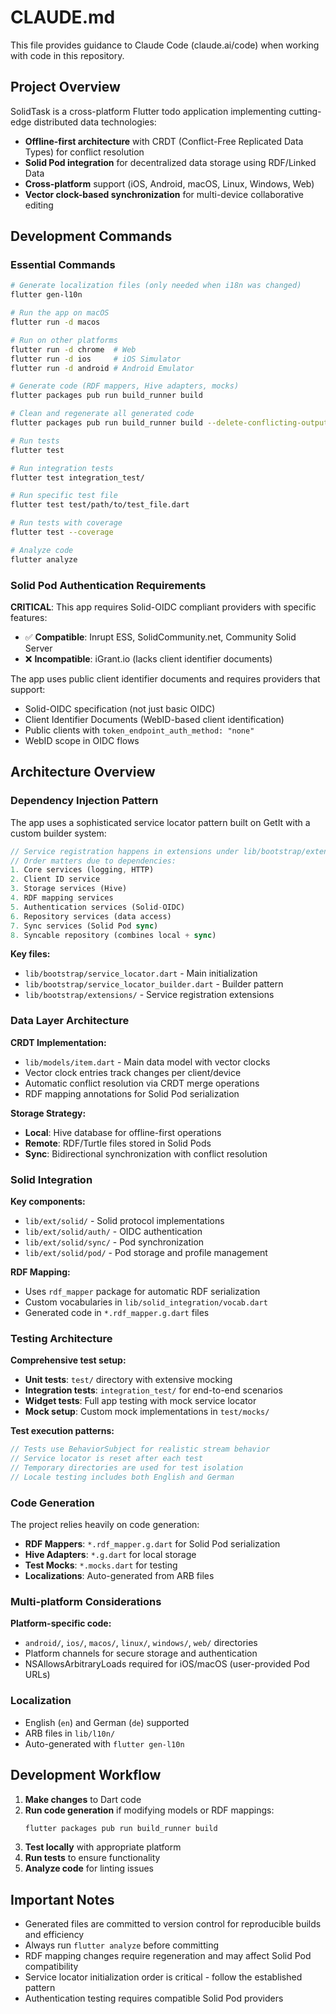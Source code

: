 # CLAUDE.md

This file provides guidance to Claude Code (claude.ai/code) when working with code in this repository.

## Project Overview

SolidTask is a cross-platform Flutter todo application implementing cutting-edge distributed data technologies:
- **Offline-first architecture** with CRDT (Conflict-Free Replicated Data Types) for conflict resolution
- **Solid Pod integration** for decentralized data storage using RDF/Linked Data
- **Cross-platform** support (iOS, Android, macOS, Linux, Windows, Web)
- **Vector clock-based synchronization** for multi-device collaborative editing

## Development Commands

### Essential Commands
```bash
# Generate localization files (only needed when i18n was changed)
flutter gen-l10n

# Run the app on macOS
flutter run -d macos

# Run on other platforms
flutter run -d chrome  # Web
flutter run -d ios     # iOS Simulator
flutter run -d android # Android Emulator

# Generate code (RDF mappers, Hive adapters, mocks)
flutter packages pub run build_runner build

# Clean and regenerate all generated code
flutter packages pub run build_runner build --delete-conflicting-outputs

# Run tests
flutter test

# Run integration tests
flutter test integration_test/

# Run specific test file
flutter test test/path/to/test_file.dart

# Run tests with coverage
flutter test --coverage

# Analyze code
flutter analyze
```

### Solid Pod Authentication Requirements

**CRITICAL**: This app requires Solid-OIDC compliant providers with specific features:
- ✅ **Compatible**: Inrupt ESS, SolidCommunity.net, Community Solid Server
- ❌ **Incompatible**: iGrant.io (lacks client identifier documents)

The app uses public client identifier documents and requires providers that support:
- Solid-OIDC specification (not just basic OIDC)
- Client Identifier Documents (WebID-based client identification)
- Public clients with `token_endpoint_auth_method: "none"`
- WebID scope in OIDC flows

## Architecture Overview

### Dependency Injection Pattern

The app uses a sophisticated service locator pattern built on GetIt with a custom builder system:

```dart
// Service registration happens in extensions under lib/bootstrap/extensions/
// Order matters due to dependencies:
1. Core services (logging, HTTP)
2. Client ID service
3. Storage services (Hive)  
4. RDF mapping services
5. Authentication services (Solid-OIDC)
6. Repository services (data access)
7. Sync services (Solid Pod sync)
8. Syncable repository (combines local + sync)
```

**Key files:**
- `lib/bootstrap/service_locator.dart` - Main initialization
- `lib/bootstrap/service_locator_builder.dart` - Builder pattern
- `lib/bootstrap/extensions/` - Service registration extensions

### Data Layer Architecture

**CRDT Implementation:**
- `lib/models/item.dart` - Main data model with vector clocks
- Vector clock entries track changes per client/device
- Automatic conflict resolution via CRDT merge operations
- RDF mapping annotations for Solid Pod serialization

**Storage Strategy:**
- **Local**: Hive database for offline-first operations
- **Remote**: RDF/Turtle files stored in Solid Pods
- **Sync**: Bidirectional synchronization with conflict resolution

### Solid Integration

**Key components:**
- `lib/ext/solid/` - Solid protocol implementations
- `lib/ext/solid/auth/` - OIDC authentication
- `lib/ext/solid/sync/` - Pod synchronization
- `lib/ext/solid/pod/` - Pod storage and profile management

**RDF Mapping:**
- Uses `rdf_mapper` package for automatic RDF serialization
- Custom vocabularies in `lib/solid_integration/vocab.dart`
- Generated code in `*.rdf_mapper.g.dart` files

### Testing Architecture

**Comprehensive test setup:**
- **Unit tests**: `test/` directory with extensive mocking
- **Integration tests**: `integration_test/` for end-to-end scenarios
- **Widget tests**: Full app testing with mock service locator
- **Mock setup**: Custom mock implementations in `test/mocks/`

**Test execution patterns:**
```dart
// Tests use BehaviorSubject for realistic stream behavior
// Service locator is reset after each test
// Temporary directories are used for test isolation
// Locale testing includes both English and German
```

### Code Generation

The project relies heavily on code generation:
- **RDF Mappers**: `*.rdf_mapper.g.dart` for Solid Pod serialization
- **Hive Adapters**: `*.g.dart` for local storage
- **Test Mocks**: `*.mocks.dart` for testing
- **Localizations**: Auto-generated from ARB files

### Multi-platform Considerations

**Platform-specific code:**
- `android/`, `ios/`, `macos/`, `linux/`, `windows/`, `web/` directories
- Platform channels for secure storage and authentication
- NSAllowsArbitraryLoads required for iOS/macOS (user-provided Pod URLs)

### Localization

- English (`en`) and German (`de`) supported
- ARB files in `lib/l10n/`
- Auto-generated with `flutter gen-l10n`

## Development Workflow

1. **Make changes** to Dart code
2. **Run code generation** if modifying models or RDF mappings:
   ```bash
   flutter packages pub run build_runner build
   ```
3. **Test locally** with appropriate platform
4. **Run tests** to ensure functionality
5. **Analyze code** for linting issues

## Important Notes

- Generated files are committed to version control for reproducible builds and efficiency
- Always run `flutter analyze` before committing
- RDF mapping changes require regeneration and may affect Solid Pod compatibility
- Service locator initialization order is critical - follow the established pattern
- Authentication testing requires compatible Solid Pod providers